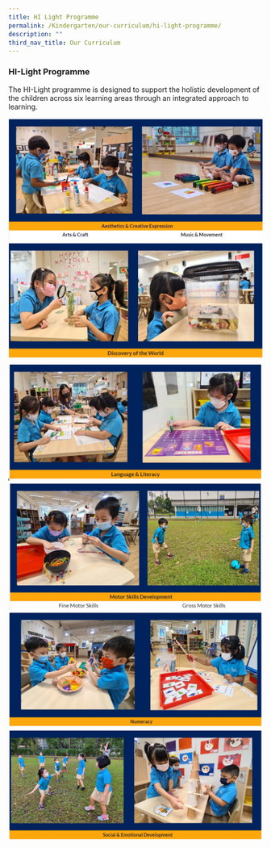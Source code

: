 ```yaml
---
title: HI Light Programme
permalink: /Kindergarten/our-curriculum/hi-light-programme/
description: ""
third_nav_title: Our Curriculum
---
```

### HI-Light Programme
The HI-Light programme is designed to support the holistic development of the children across six learning areas through an integrated approach to learning.

![](/images/hilight%201.jpg)
![](/images/hilight%202.jpg)
![](/images/hilight%203.jpg)
![](/images/hilight%204.jpg)
![](/images/hilight%205.jpg)
![](/images/hilight%206.jpg)